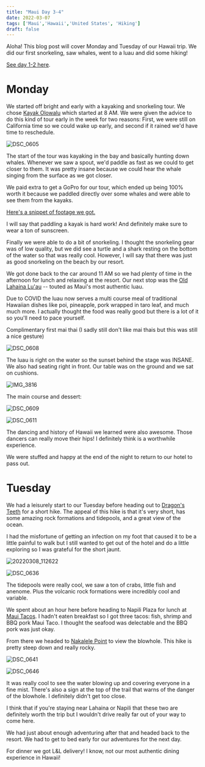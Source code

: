 ```yaml
---
title: "Maui Day 3-4"
date: 2022-03-07
tags: ['Maui','Hawaii','United States', 'Hiking']
draft: false
---
```


Aloha! This blog post will cover Monday and Tuesday of our Hawaii trip. We did our first snorkeling, saw whales, went to a luau and did some hiking! 

[See day 1-2 here](/trips/hawaii/maui_2022_day_1/).

Monday
===
We started off bright and early with a kayaking and snorkeling tour. We chose [Kayak Olowalu](https://www.kayakolowalu.com/) which started at 8 AM. We were given the advice to do this kind of tour early in the week for two reasons: First, we were still on California time so we could wake up early, and second if it rained we'd have time to reschedule.

![DSC_0605](/images/DSC_0605.png)

The start of the tour was kayaking in the bay and basically hunting down whales. Whenever we saw a spout, we'd paddle as fast as we could to get closer to them. It was pretty insane because we could hear the whale singing from the surface as we got closer. 

We paid extra to get a GoPro for our tour, which ended up being 100% worth it because we paddled directly over some whales and were able to see them from the kayaks. 

[Here's a snippet of footage we got.](https://www.youtube.com/watch?v=AniJIzoUOcM)

I will say that paddling a kayak is hard work! And definitely make sure to wear a ton of sunscreen. 

Finally we were able to do a bit of snorkeling. I thought the snorkeling gear was of low quality, but we did see a turtle and a shark resting on the bottom of the water so that was really cool. However, I will say that there was just as good snorkeling on the beach by our resort.

We got done back to the car around 11 AM so we had plenty of time in the afternoon for lunch and relaxing at the resort. Our next stop was the [Old Lahaina Lu'au](https://oldlahainaluau.com/) -- touted as Maui's most authentic luau.

Due to COVID the luau now serves a multi course meal of traditional Hawaiian dishes like poi, pineapple, pork wrapped in taro leaf, and much much more. I actually thought the food was really good but there is a lot of it so you'll need to pace yourself. 

Complimentary first mai thai (I sadly still don't like mai thais but this was still a nice gesture)

![DSC_0608](/images/DSC_0608.png)

The luau is right on the water so the sunset behind the stage was INSANE. We also had seating right in front. Our table was on the ground and we sat on cushions.

![IMG_3816](/images/IMG_3816.png)

The main course and dessert:

![DSC_0609](/images/DSC_0609.png)

![DSC_0611](/images/DSC_0611.png)

The dancing and history of Hawaii we learned were also awesome. Those dancers can really move their hips! I definitely think is a worthwhile experience.

We were stuffed and happy at the end of the night to return to our hotel to pass out.

Tuesday
===

We had a leisurely start to our Tuesday before heading out to [Dragon's Teeth](https://www.maui-hikes.com/dragons-teeth) for a short hike. The appeal of this hike is that it's very short, has some amazing rock formations and tidepools, and a great view of the ocean.

I had the misfortune of getting an infection on my foot that caused it to be a little painful to walk but I still wanted to get out of the hotel and do a little exploring so I was grateful for the short jaunt. 

![20220308_112622](/images/20220308_112622.png)

![DSC_0636](/images/DSC_0636.png)

The tidepools were really cool, we saw a ton of crabs, little fish and anenome. Plus the volcanic rock formations were incredibly cool and variable.

We spent about an hour here before heading to Napili Plaza for lunch at [Maui Tacos](https://mauitacos.com/napili-menu/). I hadn't eaten breakfast so I got three tacos: fish, shrimp and BBQ pork Maui Taco. I thought the seafood was delectable and the BBQ pork was just okay. 

From there we headed to [Nakalele Point](https://mauiguidebook.com/adventures/nakalele-blowhole/) to view the blowhole. This hike is pretty steep down and really rocky. 

![DSC_0641](/images/DSC_0641.png)

![DSC_0646](/images/DSC_0646.png)

It was really cool to see the water blowing up and covering everyone in a fine mist. There's also a sign at the top of the trail that warns of the danger of the blowhole. I definitely didn't get too close.

I think that if you're staying near Lahaina or Napili that these two are definitely worth the trip but I wouldn't drive really far out of your way to come here.

We had just about enough adventuring after that and headed back to the resort. We had to get to bed early for our adventures for the next day.

For dinner we got L&L delivery! I know, not our most authentic dining experience in Hawaii!